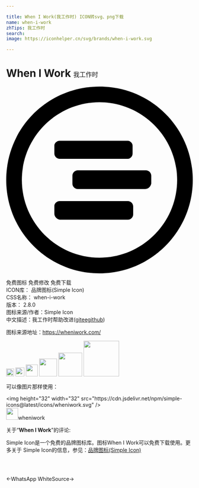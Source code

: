 ```yaml
---

title: When I Work(我工作时) ICON转svg、png下载
name: when-i-work
zhTips: 我工作时
search: 
image: https://iconhelper.cn/svg/brands/when-i-work.svg

---
```


# When I Work  <small style="font-size: 60%;font-weight: 100">我工作时</small>

<div id="svg" class="svg-wrap">
<svg role="img" viewBox="0 0 24 24" xmlns="http://www.w3.org/2000/svg"><title>When I Work icon</title><path d="M12 24C5.342 24 0 18.582 0 12 0 5.342 5.342 0 12 0s12 5.342 12 12c0 6.582-5.342 12-12 12zm0-21.986c-5.497 0-9.987 4.489-9.987 9.986 0 5.498 4.49 9.988 9.987 9.988 5.498 0 9.987-4.49 9.987-9.988 0-5.497-4.489-9.986-9.987-9.986zm5.885 11.148H9.213c-.384 0-.695-.309-.698-.691v-1.012c0-.387.311-.697.698-.697h8.748c.387 0 .697.311.697.697v1.006c-.077.387-.387.697-.773.697zm-2.246-3.871H6.891c-.383.002-.697-.307-.698-.691V7.59c0-.311.31-.621.697-.621h8.748c.31 0 .62.311.62.619v1.006c.001.386-.31.697-.619.697zm-8.748 5.418h8.748c.388 0 .696.311.696.697v1.006c.002.383-.309.695-.691.697H6.891c-.388-.076-.697-.387-.697-.773V15.33c-.001-.31.309-.621.697-.621z"/></svg>
</div>
<detail full-name='when-i-work'></detail>

<div class="detail-page">
<p>
<span><span class="badge-success badge">免费图标</span> <span class="badge-success badge">免费修改</span>  <span class="badge-success badge">免费下载</span> </span>
<br/>
<span>
ICON库：
<span class="badge-secondary badge">品牌图标(Simple Icon)</span> 
</span>
<br/>
<span>
CSS名称：
<span class="badge-secondary badge">when-i-work</span> 
</span>

<br/>
<span>
版本：
<span class="badge-secondary badge">2.8.0</span> 
</span>
<br/>
<span>图标来源/作者：<span class="badge-light badge">Simple Icon</span></span> 
<br/>
<span class="zh-detail">中文描述：<span class="badge-primary badge">我工作时</span><span class="help-link"><span>帮助改进</span>(<a href="https://gitee.com/liuwave/icon-helper/edit/master/json/brands/when-i-work.json" target="_blank" rel="noopener noreferrer">gitee</a><a href="https://github.com/liuwave/icon-helper/edit/master/json/brands/when-i-work.json" target="_blank" rel="noopener noreferrer">github</a></span>)</span><br/>
</p>
</div><div class="description description alert alert-light"><p>图标来源地址：<a href="https://wheniwork.com/" target="_blank" rel="noopener noreferrer">https://wheniwork.com/</a></p></div>
<div class="alert alert-dark">
<img height="21" width="21" src="https://cdn.jsdelivr.net/npm/simple-icons@latest/icons/wheniwork.svg" />
<img height="24" width="24" src="https://cdn.jsdelivr.net/npm/simple-icons@latest/icons/wheniwork.svg" />
<img height="32" width="32" src="https://cdn.jsdelivr.net/npm/simple-icons@latest/icons/wheniwork.svg" />
<img height="48" width="48" src="https://cdn.jsdelivr.net/npm/simple-icons@latest/icons/wheniwork.svg" />
<img height="64" width="64" src="https://cdn.jsdelivr.net/npm/simple-icons@latest/icons/wheniwork.svg" />
<img height="96" width="96" src="https://cdn.jsdelivr.net/npm/simple-icons@latest/icons/wheniwork.svg" />

</div>
<div>
  <p>可以像图片那样使用：    
  </p>
  <div class="alert alert-primary" style="font-size: 14px">
    &lt;img height="32" width="32" src="https://cdn.jsdelivr.net/npm/simple-icons@latest/icons/wheniwork.svg" /&gt;
    <copy-btn content='<img height="32" width="32" src="https://cdn.jsdelivr.net/npm/simple-icons@latest/icons/wheniwork.svg" />'></copy-btn>
  </div>
  <div class="alert alert-secondary">
    <img height="32" width="32" src="https://cdn.jsdelivr.net/npm/simple-icons@latest/icons/wheniwork.svg" />wheniwork
    <copy-btn content="wheniwork" btn-title="复制图标名称"></copy-btn>
  </div>
</div>
<div class="icon-detail__container">
<p>关于“<b>When I Work</b>”的评论:</p>
</div>
<Vssue title="关于“When I Work”的评论" />
<div><p>Simple Icon是一个免费的品牌图标库。图标When I Work可以免费下载使用。更多关于  Simple Icon的信息，参见：<a target="_blank" href="https://iconhelper.cn/brands.html">品牌图标(Simple Icon)</a>
</p></div>


<div style="padding:2rem 0 " class="page-nav"><p class="inner"><span class="prev">←<router-link to="/icon/whatsapp.html">WhatsApp</router-link></span> <span class="next"><router-link to="/icon/whitesource.html">WhiteSource</router-link>→</span></p></div>
